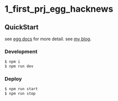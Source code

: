 # 1_first_prj_egg_hacknews

## QuickStart

see [egg docs][egg] for more detail.
see [my blog][blog].


### Development

``` bash
$ npm i
$ npm run dev
```

### Deploy

``` bash
$ npm run start
$ npm run stop
```

[egg]: https://eggjs.org
[blog]: https://upeoe.github.io